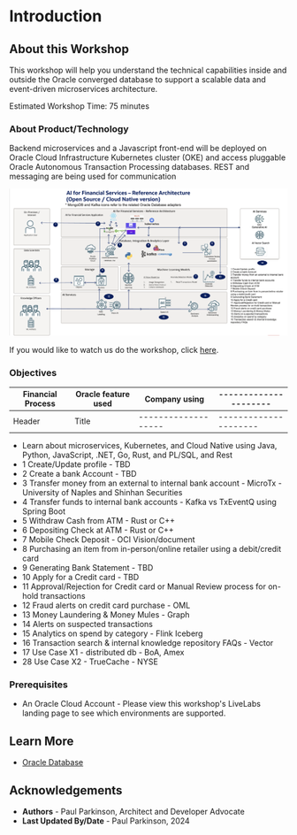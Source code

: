 # Introduction

## About this Workshop

[](youtube:v0nYRueADbo)

This workshop will help you understand the technical capabilities inside and outside the Oracle converged database to support a scalable data and event-driven microservices architecture.

Estimated Workshop Time: 75 minutes

### About Product/Technology

Backend microservices and a Javascript front-end will be deployed on Oracle Cloud Infrastructure Kubernetes cluster (OKE) and access pluggable Oracle Autonomous Transaction Processing databases. REST and messaging are being used for communication 

![Microservices Architecture](./images/architecture.png " ")

If you would like to watch us do the workshop, click [here](https://youtu.be/yLBEPjOWaz0).


### Objectives

| Financial Process | Oracle feature used | Company  using      |---------------------|
|-------------------|---------------------|---------------------|---------------------|
| Header            | Title               | ------------------- |---------------------|

- Learn about microservices, Kubernetes, and Cloud Native using Java, Python, JavaScript, .NET, Go, Rust, and PL/SQL, and Rest
- 1 Create/Update profile - TBD
- 2 Create a bank Account - TBD
- 3 Transfer money from an external to internal bank account - MicroTx - University of Naples and Shinhan Securities
- 4 Transfer funds to internal bank accounts - Kafka vs TxEventQ using Spring Boot
- 5 Withdraw Cash from ATM - Rust or C++
- 6 Depositing Check at ATM - Rust or C++
- 7 Mobile Check Deposit - OCI Vision/document
- 8 Purchasing an item from in-person/online retailer using a debit/credit card
- 9 Generating Bank Statement - TBD
- 10 Apply for a Credit card - TBD
- 11 Approval/Rejection for Credit card or Manual Review process for on-hold transactions
- 12 Fraud alerts on credit card purchase - OML
- 13 Money Laundering & Money Mules - Graph
- 14 Alerts on suspected transactions 
- 15 Analytics on spend by category - Flink Iceberg
- 16 Transaction search & internal knowledge repository FAQs - Vector
- 17 Use Case X1 - distributed db - BoA, Amex
- 28 Use Case X2 - TrueCache - NYSE


### Prerequisites

 - An Oracle Cloud Account - Please view this workshop's LiveLabs landing page to see which environments are supported.

## Learn More

* [Oracle Database](https://bit.ly/mswsdatabase)

## Acknowledgements
* **Authors** - Paul Parkinson, Architect and Developer Advocate
* **Last Updated By/Date** - Paul Parkinson, 2024
